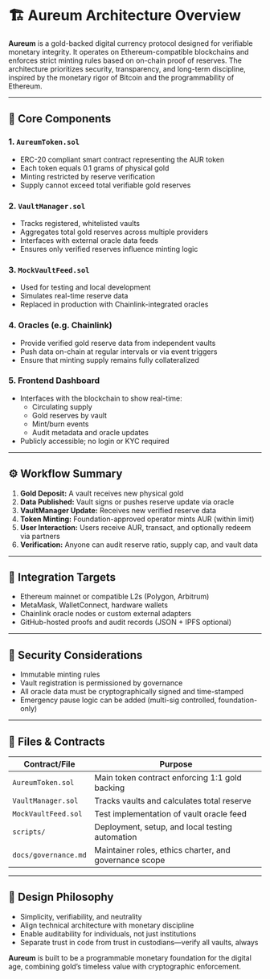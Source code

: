 # 🏗️ Aureum Architecture Overview

**Aureum** is a gold-backed digital currency protocol designed for verifiable monetary integrity. It operates on Ethereum-compatible blockchains and enforces strict minting rules based on on-chain proof of reserves. The architecture prioritizes security, transparency, and long-term discipline, inspired by the monetary rigor of Bitcoin and the programmability of Ethereum.

---

## 🔧 Core Components

### 1. `AureumToken.sol`
- ERC-20 compliant smart contract representing the AUR token
- Each token equals 0.1 grams of physical gold
- Minting restricted by reserve verification
- Supply cannot exceed total verifiable gold reserves

### 2. `VaultManager.sol`
- Tracks registered, whitelisted vaults
- Aggregates total gold reserves across multiple providers
- Interfaces with external oracle data feeds
- Ensures only verified reserves influence minting logic

### 3. `MockVaultFeed.sol`
- Used for testing and local development
- Simulates real-time reserve data
- Replaced in production with Chainlink-integrated oracles

### 4. Oracles (e.g. Chainlink)
- Provide verified gold reserve data from independent vaults
- Push data on-chain at regular intervals or via event triggers
- Ensure that minting supply remains fully collateralized

### 5. Frontend Dashboard
- Interfaces with the blockchain to show real-time:
  - Circulating supply
  - Gold reserves by vault
  - Mint/burn events
  - Audit metadata and oracle updates
- Publicly accessible; no login or KYC required

---

## ⚙️ Workflow Summary

1. **Gold Deposit:** A vault receives new physical gold  
2. **Data Published:** Vault signs or pushes reserve update via oracle  
3. **VaultManager Update:** Receives new verified reserve data  
4. **Token Minting:** Foundation-approved operator mints AUR (within limit)  
5. **User Interaction:** Users receive AUR, transact, and optionally redeem via partners  
6. **Verification:** Anyone can audit reserve ratio, supply cap, and vault data  

---

## 📡 Integration Targets

- Ethereum mainnet or compatible L2s (Polygon, Arbitrum)
- MetaMask, WalletConnect, hardware wallets
- Chainlink oracle nodes or custom external adapters
- GitHub-hosted proofs and audit records (JSON + IPFS optional)

---

## 🔐 Security Considerations

- Immutable minting rules
- Vault registration is permissioned by governance
- All oracle data must be cryptographically signed and time-stamped
- Emergency pause logic can be added (multi-sig controlled, foundation-only)

---

## 📁 Files & Contracts

| Contract/File | Purpose |
|---------------|---------|
| `AureumToken.sol` | Main token contract enforcing 1:1 gold backing |
| `VaultManager.sol` | Tracks vaults and calculates total reserve |
| `MockVaultFeed.sol` | Test implementation of vault oracle feed |
| `scripts/` | Deployment, setup, and local testing automation |
| `docs/governance.md` | Maintainer roles, ethics charter, and governance scope |

---

## 🎯 Design Philosophy

- Simplicity, verifiability, and neutrality  
- Align technical architecture with monetary discipline  
- Enable auditability for individuals, not just institutions  
- Separate trust in code from trust in custodians—verify all vaults, always  

**Aureum** is built to be a programmable monetary foundation for the digital age, combining gold’s timeless value with cryptographic enforcement.